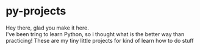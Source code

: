 # py-projects
Hey there, glad you make it here.<br>
I've been tring to learn Python, so i thought what is the better way than practicing!
These are my tiny little projects for kind of learn how to do stuff
